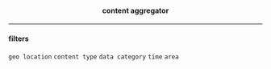 <h4 align = 'center'> content aggregator </h4>
<hr>
<h4> filters </h4>
<code>geo location</code>
<code>content type</code>
<code>data category</code>
<code>time</code>
<code>area</code>
